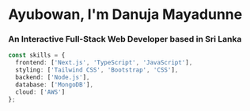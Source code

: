 # Ayubowan, I'm Danuja Mayadunne

### An Interactive Full-Stack Web Developer based in Sri Lanka

```typescript
const skills = {
  frontend: ['Next.js', 'TypeScript', 'JavaScript'],
  styling: ['Tailwind CSS', 'Bootstrap', 'CSS'],
  backend: ['Node.js'],
  database: ['MongoDB'],
  cloud: ['AWS']
};
